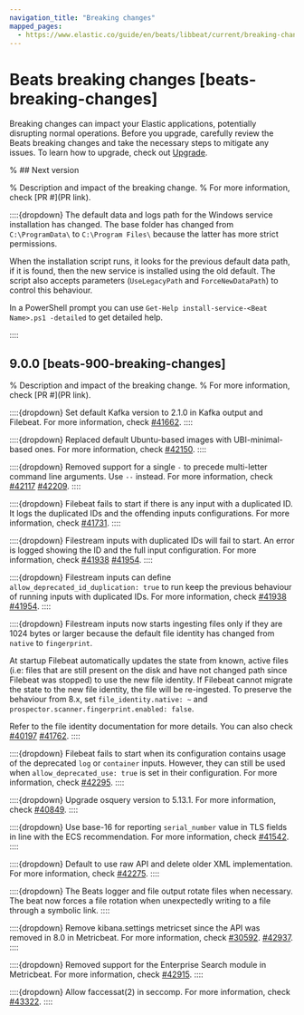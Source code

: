 ```yaml
---
navigation_title: "Breaking changes"
mapped_pages:
  - https://www.elastic.co/guide/en/beats/libbeat/current/breaking-changes.html
---
```


# Beats breaking changes [beats-breaking-changes]
Breaking changes can impact your Elastic applications, potentially disrupting normal operations. Before you upgrade, carefully review the Beats breaking changes and take the necessary steps to mitigate any issues. To learn how to upgrade, check out [Upgrade](docs-content://deploy-manage/upgrade.md).

% ## Next version

% Description and impact of the breaking change.
% For more information, check [PR #](PR link).

::::{dropdown} The default data and logs path for the Windows service installation has changed.
The base folder has changed from `C:\ProgramData\` to `C:\Program
Files\` because the latter has more strict permissions.

When the installation script runs, it looks for the previous default
data path, if it is found, then the new service is installed using the
old default. The script also accepts parameters (`UseLegacyPath` and
`ForceNewDataPath`) to control this behaviour.

In a PowerShell prompt you can use `Get-Help install-service-<Beat Name>.ps1
-detailed` to get detailed help.

::::

## 9.0.0 [beats-900-breaking-changes]

% Description and impact of the breaking change.
% For more information, check [PR #](PR link).

::::{dropdown} Set default Kafka version to 2.1.0 in Kafka output and Filebeat.
For more information, check [#41662]({{beats-pull}}41662).
::::

::::{dropdown} Replaced default Ubuntu-based images with UBI-minimal-based ones.
For more information, check  [#42150]({{beats-pull}}42150).
::::

::::{dropdown} Removed support for a single `-` to precede multi-letter command line arguments.  Use `--` instead.
For more information, check [#42117]({{beats-issue}}42117) [#42209]({{beats-pull}}42209).
::::

::::{dropdown} Filebeat fails to start if there is any input with a duplicated ID. It logs the duplicated IDs and the offending inputs configurations.
For more information, check [#41731]({{beats-pull}}41731).
::::

::::{dropdown} Filestream inputs with duplicated IDs will fail to start. An error is logged showing the ID and the full input configuration.
For more information, check [#41938]({{beats-issue}}41938) [#41954]({{beats-pull}}41954).
::::

::::{dropdown} Filestream inputs can define `allow_deprecated_id_duplication: true` to run keep the previous behaviour of running inputs with duplicated IDs.
For more information, check [#41938]({{beats-issue}}41938) [#41954]({{beats-pull}}41954).
::::

::::{dropdown} Filestream inputs now starts ingesting files only if they are 1024 bytes or larger because the default file identity has changed from `native` to `fingerprint`.

At startup Filebeat automatically updates the state from known, active files (i.e: files that are still present on the disk and have not changed path since Filebeat was stopped) to use the new file identity. If Filebeat cannot migrate the state to the new file identity, the file will be re-ingested. To preserve the behaviour from 8.x, set `file_identity.native: ~` and `prospector.scanner.fingerprint.enabled: false`.

Refer to the file identity documentation for more details. You can also check [#40197]({{beats-issue}}40197) [#41762]({{beats-pull}}41762).
::::

::::{dropdown} Filebeat fails to start when its configuration contains usage of the deprecated `log` or `container` inputs. However, they can still be used when `allow_deprecated_use: true` is set in their configuration.
For more information, check [#42295]({{beats-pull}}42295).
::::

::::{dropdown} Upgrade osquery version to 5.13.1.
For more information, check [#40849]({{beats-pull}}40849).
::::

::::{dropdown} Use base-16 for reporting `serial_number` value in TLS fields in line with the ECS recommendation.
For more information, check [#41542]({{beats-pull}}41542).
::::

::::{dropdown} Default to use raw API and delete older XML implementation.
For more information, check [#42275]({{beats-pull}}42275).
::::

::::{dropdown} The Beats logger and file output rotate files when necessary. The beat now forces a file rotation when unexpectedly writing to a file through a symbolic link.
::::

::::{dropdown} Remove kibana.settings metricset since the API was removed in 8.0 in Metricbeat.
For more information, check [#30592]({{beats-issue}}30592). [#42937]({{beats-pull}}42937).
::::

::::{dropdown} Removed support for the Enterprise Search module in Metricbeat.
For more information, check [#42915]({{beats-pull}}42915).
::::

::::{dropdown} Allow faccessat(2) in seccomp.
For more information, check [#43322]({{beats-pull}}43322).
::::
